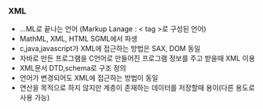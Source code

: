 ### XML
* ...ML로 끝나는 언어 (Markup Lanage : < tag >로 구성된 언어)
* MathML, XML, HTML SGML에서 파생
* c,java,javascript가 XML에 접근하는 방법은 SAX, DOM 동일
* 자바로 만든 프로그램을 C언어로 만들어진 프로그램 정보를 주고 받을때 XML 이용
* XML문서 DTD,schema로 구조 정의
* 언어가 변경되어도 XML에 접근하는 방법이 동일
* 연산을 목적으로 하지 않지만 계층이 존재하는 데이터를 저장할때 용이(다른 용도로 사용 가능)
